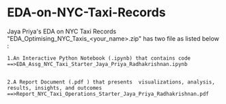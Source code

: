 # EDA-on-NYC-Taxi-Records
Jaya Priya's EDA on NYC Taxi Records
"EDA_Optimising_NYC_Taxis_<your_name>.zip" has two file as listed below :

    1.An Interactive Python Notebook (.ipynb) that contains code ==>EDA_Assg_NYC_Taxi_Starter_Jaya_Priya_Radhakrishnan.ipynb
    
    
    2.A Report Document (.pdf ) that presents  visualizations, analysis, results, insights, and outcomes ==>Report_NYC_Taxi_Operations_Starter_Jaya_Priya_Radhakrishnan.pdf
    
    
